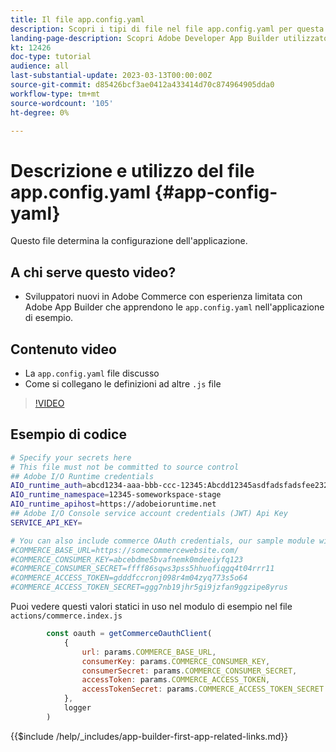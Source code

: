```yaml
---
title: Il file app.config.yaml
description: Scopri i tipi di file nel file app.config.yaml per questa applicazione di esempio.
landing-page-description: Scopri Adobe Developer App Builder utilizzato con Adobe Commerce e quali tipi di file sono presenti in app.config.yaml.
kt: 12426
doc-type: tutorial
audience: all
last-substantial-update: 2023-03-13T00:00:00Z
source-git-commit: d85426bcf3ae0412a433414d70c874964905dda0
workflow-type: tm+mt
source-wordcount: '105'
ht-degree: 0%

---
```



# Descrizione e utilizzo del file app.config.yaml {#app-config-yaml}

Questo file determina la configurazione dell&#39;applicazione.

## A chi serve questo video?

* Sviluppatori nuovi in Adobe Commerce con esperienza limitata con Adobe App Builder che apprendono le `app.config.yaml` nell&#39;applicazione di esempio.

## Contenuto video

* La `app.config.yaml` file discusso
* Come si collegano le definizioni ad altre `.js` file

>[!VIDEO](https://video.tv.adobe.com/v/3416592?quality=12&learn=on)

## Esempio di codice

```bash
# Specify your secrets here
# This file must not be committed to source control
## Adobe I/O Runtime credentials
AIO_runtime_auth=abcd1234-aaa-bbb-ccc-12345:Abcdd12345asdfadsfadsfee2323232323232
AIO_runtime_namespace=12345-someworkspace-stage
AIO_runtime_apihost=https://adobeioruntime.net
## Adobe I/O Console service account credentials (JWT) Api Key
SERVICE_API_KEY=

# You can also include commerce OAuth credentials, our sample module will use the following example credentials:
#COMMERCE_BASE_URL=https://somecommercewebsite.com/
#COMMERCE_CONSUMER_KEY=abcebdme5bvafnemk0mdeeiyfq123
#COMMERCE_CONSUMER_SECRET=ffff86sqws3pss5hhuofiqgq4t04rrr11
#COMMERCE_ACCESS_TOKEN=gdddfccronj098r4m04zyq773s5o64
#COMMERCE_ACCESS_TOKEN_SECRET=ggg7nb19jhr5gi9jzfan9ggzipe8yrus
```

Puoi vedere questi valori statici in uso nel modulo di esempio nel file `actions/commerce.index.js`

```javascript
        const oauth = getCommerceOauthClient(
            {
                url: params.COMMERCE_BASE_URL,
                consumerKey: params.COMMERCE_CONSUMER_KEY,
                consumerSecret: params.COMMERCE_CONSUMER_SECRET,
                accessToken: params.COMMERCE_ACCESS_TOKEN,
                accessTokenSecret: params.COMMERCE_ACCESS_TOKEN_SECRET
            },
            logger
        )
```

{{$include /help/_includes/app-builder-first-app-related-links.md}}

